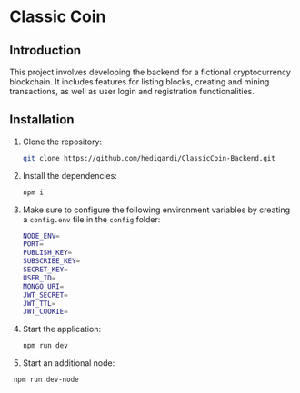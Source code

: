 # Classic Coin

## Introduction

This project involves developing the backend for a fictional cryptocurrency blockchain. It includes features for listing blocks, creating and mining transactions, as well as user login and registration functionalities.

## Installation

1. Clone the repository:
   ```sh
   git clone https://github.com/hedigardi/ClassicCoin-Backend.git
   ```
2. Install the dependencies:
   ```sh
   npm i
   ```
3. Make sure to configure the following environment variables by creating a `config.env` file in the `config` folder:
   ```sh
   NODE_ENV=
   PORT=
   PUBLISH_KEY=
   SUBSCRIBE_KEY=
   SECRET_KEY=
   USER_ID=
   MONGO_URI=
   JWT_SECRET=
   JWT_TTL=
   JWT_COOKIE=
   ```
4. Start the application:
   ```sh
   npm run dev
   ```
5. Start an additional node:

```sh
 npm run dev-node
```

